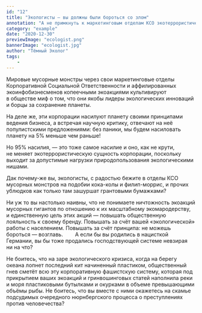 ```yaml
---
id: "12"
title: "Экологисты — вы должны были бороться со злом"
annotation: "А не примкнуть к маркетинговым отделам КСО экотеррористических корпораций."
category: "example"
date: "2020-12-30"
previewImage: "ecologist.png"
bannerImage: "ecologist.jpg"
author: "Тёмный Эколог"
tags:
    - 
---
```

Мировые мусорные монстры через свои маркетинговые отделы Корпоративной Социальной Ответственности и&nbsp;аффилированных экоинфобизнесменов копеечными экоакциями культивируют в&nbsp;обществе миф о&nbsp;том, что они якобы лидеры экологических инноваций и&nbsp;борцы за&nbsp;сохранение планеты.⠀
⠀

На&nbsp;деле&nbsp;же, эти корпорации насилуют планету своими принципами ведения бизнеса, а&nbsp;встречая научную критику, отвечают на&nbsp;неё популистскими предложениями: без паники, мы&nbsp;будем насиловать планету на&nbsp;5% меньше чем раньше!⠀
⠀

Но&nbsp;95% насилия,&nbsp;&mdash; это тоже самое насилие и&nbsp;оно, как не&nbsp;крути, не&nbsp;меняет экотеррористическую сущность корпорации, поскольку выходит за&nbsp;допустимые нагрузки природопользования экологическими нишами.⠀
⠀

Дак почему-же вы, экологисты, с&nbsp;радостью бежите в&nbsp;отделы КСО мусорных монстров на&nbsp;подобии кока-колы и&nbsp;филип-моррис, и&nbsp;прочих ублюдков как только там зашуршат грантовыми бумажками?⠀
⠀

Ни&nbsp;уж&nbsp;то&nbsp;вы&nbsp;настолько наивны, что не&nbsp;понимаете ничтожность экоакций мусорных гигантов по&nbsp;отношению к&nbsp;их&nbsp;масштабному экомародерству, и&nbsp;единственную цель этих акций&nbsp;&mdash; повышать общественную лояльность к&nbsp;своему бренду. Повышать за&nbsp;счёт вашей &laquo;экологической&raquo; работы с&nbsp;населением. Повышать за&nbsp;счёт принципа: не&nbsp;можешь бороться&nbsp;&mdash; возглавь. ⠀
⠀
А&nbsp;если&nbsp;бы вы&nbsp;родились в&nbsp;нацисткой Германии, вы&nbsp;бы тоже продались господствующей системе невзирая ни&nbsp;на&nbsp;что?⠀
⠀

Не&nbsp;боитесь, что на&nbsp;заре экологического кризиса, когда на&nbsp;берегу океана лопнет последний кит начиненный пластиком, общественный гнев сметёт всю эту корпоративную фашистскую систему, которая под прикрытием ваших экоакций и&nbsp;гринвошинговых статей наполнила реки и&nbsp;моря пластиковыми бутылками и&nbsp;окурками в&nbsp;объеме превышающими объёмы рыбы. Не&nbsp;боитесь, что вы&nbsp;вместе с&nbsp;ними окажетесь на&nbsp;скамье подсудимых очередного нюрнбергского процесса о&nbsp;преступлениях против человечества?
